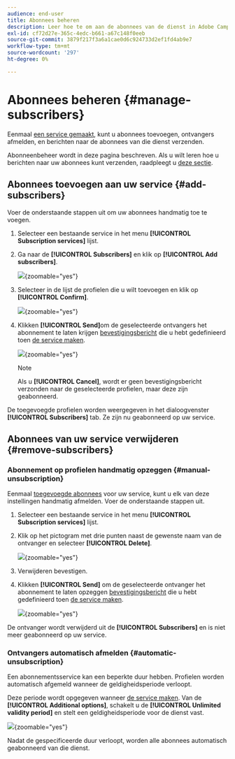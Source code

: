 ```yaml
---
audience: end-user
title: Abonnees beheren
description: Leer hoe te om aan de abonnees van de dienst in Adobe Campaign Web te beheren en te leveren
exl-id: cf72d27e-365c-4edc-b661-a67c148f0eeb
source-git-commit: 3879f217f3a6a1cae0d6c924733d2ef1fd4ab9e7
workflow-type: tm+mt
source-wordcount: '297'
ht-degree: 0%

---
```


# Abonnees beheren {#manage-subscribers}

Eenmaal [een service gemaakt](manage-services.md#create-service), kunt u abonnees toevoegen, ontvangers afmelden, en berichten naar de abonnees van die dienst verzenden.

Abonneenbeheer wordt in deze pagina beschreven. Als u wilt leren hoe u berichten naar uw abonnees kunt verzenden, raadpleegt u [deze sectie](../msg/send-to-subscribers.md).

## Abonnees toevoegen aan uw service {#add-subscribers}

Voer de onderstaande stappen uit om uw abonnees handmatig toe te voegen.

1. Selecteer een bestaande service in het menu **[!UICONTROL Subscription services]** lijst.

1. Ga naar de **[!UICONTROL Subscribers]** en klik op **[!UICONTROL Add subscribers]**.

   ![](assets/service-subscribers-tab.png){zoomable=&quot;yes&quot;}

1. Selecteer in de lijst de profielen die u wilt toevoegen en klik op **[!UICONTROL Confirm]**.

   ![](assets/service-subscribers-select-profiles.png){zoomable=&quot;yes&quot;}

1. Klikken **[!UICONTROL Send]**<!--if you click cancel, does it mean that no message is sent but recipients are still subscribed, or they are not subscribed? it's 2 different actions in the console)-->om de geselecteerde ontvangers het abonnement te laten krijgen [bevestigingsbericht](manage-services.md#create-confirmation-message) die u hebt gedefinieerd toen [de service maken](manage-services.md#create-service).

   ![](assets/service-subscribers-confirmation-msg.png){zoomable=&quot;yes&quot;}

   >[!NOTE]
   >
   >Als u **[!UICONTROL Cancel]**, wordt er geen bevestigingsbericht verzonden naar de geselecteerde profielen, maar deze zijn geabonneerd.

De toegevoegde profielen worden weergegeven in het dialoogvenster **[!UICONTROL Subscribers]** tab. Ze zijn nu geabonneerd op uw service.

## Abonnees van uw service verwijderen {#remove-subscribers}

### Abonnement op profielen handmatig opzeggen {#manual-unsubscription}

Eenmaal [toegevoegde abonnees](#add-subscribers) voor uw service, kunt u elk van deze instellingen handmatig afmelden. Voer de onderstaande stappen uit.

1. Selecteer een bestaande service in het menu **[!UICONTROL Subscription services]** lijst.

1. Klik op het pictogram met drie punten naast de gewenste naam van de ontvanger en selecteer **[!UICONTROL Delete]**.

   ![](assets/service-subscribers-delete.png){zoomable=&quot;yes&quot;}

1. Verwijderen bevestigen.

1. Klikken **[!UICONTROL Send]** om de geselecteerde ontvanger het abonnement te laten opzeggen [bevestigingsbericht](manage-services.md#create-confirmation-message) die u hebt gedefinieerd toen [de service maken](manage-services.md#create-service).

   ![](assets/service-subscribers-delete-confirmation.png){zoomable=&quot;yes&quot;}

De ontvanger wordt verwijderd uit de **[!UICONTROL Subscribers]** en is niet meer geabonneerd op uw service.

### Ontvangers automatisch afmelden {#automatic-unsubscription}

Een abonnementsservice kan een beperkte duur hebben. Profielen worden automatisch afgemeld wanneer de geldigheidsperiode verloopt.

Deze periode wordt opgegeven wanneer [de service maken](manage-services.md#create-service). Van de **[!UICONTROL Additional options]**, schakelt u de **[!UICONTROL Unlimited validity period]** en stelt een geldigheidsperiode voor de dienst vast.

![](assets/service-create-validity-period.png){zoomable=&quot;yes&quot;}

Nadat de gespecificeerde duur verloopt, worden alle abonnees automatisch geabonneerd van die dienst.
